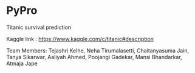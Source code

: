 # PyPro
Titanic survival prediction

Kaggle link : https://www.kaggle.com/c/titanic#description

Team Members:
Tejashri Kelhe,
Neha Tirumalasetti,
Chaitanyasuma Jain,
Tanya Sikarwar,
Aaliyah Ahmed,
Poojangi Gadekar,
Mansi Bhandarkar,
Atmaja Jape
